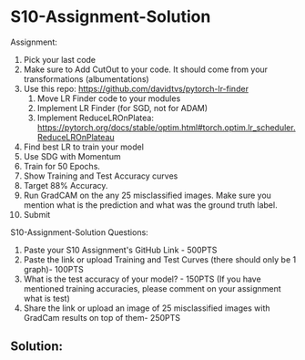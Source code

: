 # S10-Assignment-Solution

Assignment: 

1. Pick your last code
2. Make sure to Add CutOut to your code. It should come from your transformations (albumentations)
3. Use this repo: https://github.com/davidtvs/pytorch-lr-finder
   1. Move LR Finder code to your modules
   2. Implement LR Finder (for SGD, not for ADAM)
   3. Implement ReduceLROnPlatea: https://pytorch.org/docs/stable/optim.html#torch.optim.lr_scheduler.ReduceLROnPlateau
4. Find best LR to train your model
5. Use SDG with Momentum
6. Train for 50 Epochs. 
7. Show Training and Test Accuracy curves
8. Target 88% Accuracy.
9. Run GradCAM on the any 25 misclassified images. Make sure you mention what is the prediction and what was the ground truth label.
10. Submit

 

S10-Assignment-Solution Questions:

1. Paste your S10 Assignment's GitHub Link - 500PTS
2. Paste the link or upload Training and Test Curves (there should only be 1 graph)- 100PTS
3. What is the test accuracy of your model? - 150PTS (If you have mentioned training accuracies, please comment on your assignment what is test)
4. Share the link or upload an image of 25 misclassified images with GradCam results on top of them- 250PTS

## Solution:

